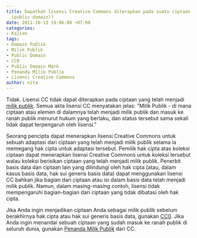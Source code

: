 ```yaml
---
title: Dapatkah lisensi Creative Commons diterapkan pada suatu ciptaan milik publik
  (public domain)?
date: 2011-10-13 19:06:00 +07:00
categories:
- Kajian
tags:
- Domain Publik
- Milik Publik
- Public Domain
- CC0
- Public Domain Mark
- Penanda Milik Publik
- Lisensi Creative Commons
author: nita
---
```


Tidak. Lisensi CC tidak dapat diterapkan pada ciptaan yang telah menjadi [milik publik](http://wiki.creativecommons.or.id/FAQ#Apa_yang_dimaksud_dengan_domain_publik.3F). Semua akta lisensi CC menyatakan jelas: "Milik Publik - di mana ciptaan atau elemen di dalamnya telah menjadi milik publik dan masuk ke ranah publik menurut hukum yang berlaku, dan status tersebut sama sekali tidak dapat terpengaruh oleh lisensi."

Seorang pencipta dapat menerapkan lisensi Creative Commons untuk sebuah adaptasi dari ciptaan yang telah menjadi milik publik selama ia memegang hak cipta untuk adaptasi tersebut. Pemilik hak cipta atas koleksi ciptaan dapat menerapkan lisensi Creative Commons untuk koleksi tersebut walau koleksi berisikan ciptaan yang telah menjadi milik publik. Penerbit basis data dan ciptaan lain yang dilindungi oleh hak cipta (atau, dalam kasus basis data, hak sui generis basis data) dapat menggunakan lisensi CC bahkan jika bagian dari ciptaan atau isi dalam basis data telah menjadi milik publik. Namun, dalam masing-masing contoh, lisensi tidak mempengaruhi bagian-bagian dari ciptaan yang tidak dibatasi oleh hak cipta.

Jika Anda ingin menjadikan ciptaan Anda sebagai milik publik sebelum berakhirnya hak cipta atau hak sui generis basis data, gunakan [CC0](http://creativecommons.org/about/pdm). Jika Anda ingin menandai sebuah ciptaan yang sudah masuk ke ranah publik di seluruh dunia, gunakan [Penanda Milik Publik](http://creativecommons.org/about/pdm) dari CC.